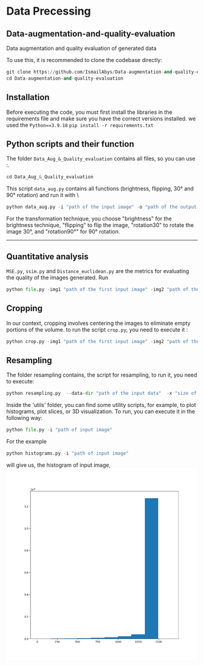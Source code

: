 # Data Precessing

## Data-augmentation-and-quality-evaluation
Data augmentation and quality evaluation of generated data

To use this, it is recommended to clone the codebase directly:

```Python 
git clone https://github.com/IsmailAbys/Data-augmentation-and-quality-evaluation.git
cd Data-augmentation-and-quality-evaluation
```

## Installation
Before executing the code, you must first install the libraries in the requirements file and make sure you have the correct versions installed.
we used the `Python==3.9.18`
`pip install -r requirements.txt`


## Python scripts and their function
The folder `Data_Aug_&_Quality_evaluation` contains all files, so you can use :.
```Python
cd Data_Aug_&_Quality_evaluation
```

This script `data_aug.py` contains all functions (brightness, flipping, 30° and 90° rotation) and run it with \
```Python 
python data_aug.py -i "path of the input image" -o "path of the output folder" -tech "Transformation technique"
```
For the transformation technique, you choose "brightness" for the brightness technique, "flipping" to flip the image, "rotation30" to rotate the image 30°, and "rotation90°" for 90° rotation.


---
## Quantitative analysis
`MSE.py`, `ssim.py` and `Distance_euclidean.py` are the metrics for evaluating the quality of the images generated. Run
```Python 
python file.py -img1 "path of the first input image" -img2 "path of the second input image.
```

## Cropping
In our context, cropping involves centering the images to eliminate empty portions of the volume.
to run the script `crop.py`, you need to execute it :
```Python 
python crop.py -img1 "path of the first input image" -img2 "path of the output folder for the cropped imagee".
```

## Resampling 
The folder resampling contains, the script for resampling, to run it, you need to execute:
```Python
python resampling.py  --data-dir "path of the input data"  -x "size of x" -y "size of y" -z "size of z" --out-dir "output path" 
```

Inside the 'utils' folder, you can find some utility scripts, for example, to plot histograms, plot slices, or 3D visualization. To run, you can execute it in the following way:
```Python 
python file.py -i "path of input image"
```
For the example 
```Python 
python histograms.py -i "path of input image"
```
will give us, the histogram of input image, ![Screenshot](https://github.com/IsmailAbys/DataPrecessing/blob/main/utils/Figure_1.png)

